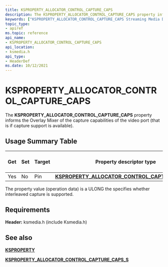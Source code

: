 ```yaml
---
title: KSPROPERTY_ALLOCATOR_CONTROL_CAPTURE_CAPS
description: The KSPROPERTY_ALLOCATOR_CONTROL_CAPTURE_CAPS property informs the Overlay Mixer of the capture capabilities of the video port (that is if capture support is available).
keywords: ["KSPROPERTY_ALLOCATOR_CONTROL_CAPTURE_CAPS Streaming Media Devices"]
topic_type:
- apiref
ms.topic: reference
api_name:
- KSPROPERTY_ALLOCATOR_CONTROL_CAPTURE_CAPS
api_location:
- ksmedia.h
api_type:
- HeaderDef
ms.date: 10/12/2021
---
```


# KSPROPERTY_ALLOCATOR_CONTROL_CAPTURE_CAPS

The **KSPROPERTY_ALLOCATOR_CONTROL_CAPTURE_CAPS** property informs the Overlay Mixer of the capture capabilities of the video port (that is if capture support is available).

## Usage Summary Table

| Get | Set | Target | Property descriptor type | Property value type |
|--|--|--|--|--|
| Yes | No | Pin | [**KSPROPERTY_ALLOCATOR_CONTROL_CAPTURE_CAPS_S**](/windows-hardware/drivers/ddi/ksmedia/ns-ksmedia-ksproperty_allocator_control_capture_caps_s) | ULONG |

The property value (operation data) is a ULONG the specifies whether interleaved capture is supported.

## Requirements

**Header:** ksmedia.h (include Ksmedia.h)

## See also

[**KSPROPERTY**](ksproperty-structure.md)

[**KSPROPERTY_ALLOCATOR_CONTROL_CAPTURE_CAPS_S**](/windows-hardware/drivers/ddi/ksmedia/ns-ksmedia-ksproperty_allocator_control_capture_caps_s)
